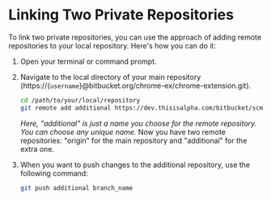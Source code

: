 # Linking Two Private Repositories

To link two private repositories, you can use the approach of adding remote repositories to your local repository. Here's how you can do it:

1. Open your terminal or command prompt.

2. Navigate to the local directory of your main repository (https://{`username`}@bitbucket.org/chrome-ex/chrome-extension.git).

	  ```bash
	  cd /path/to/your/local/repository
	git remote add additional https://dev.thisisalpha.com/bitbucket/scm/intern/text_highlighter_ext.git	
	 ```

	*Here, "additional" is just a name you choose for the remote repository. You can choose any unique name.*
	Now you have two remote repositories: "origin" for the main repository and "additional" for the extra one.
	
3. When you want to push changes to the additional repository, use the following command:

	```bash
	git push additional branch_name
	```